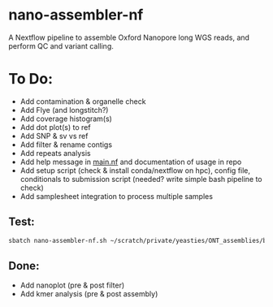# nano-assembler-nf
A Nextflow pipeline to assemble Oxford Nanopore long WGS reads, and perform QC and variant calling.


# To Do:
- Add contamination & organelle check
- Add Flye (and longstitch?)
- Add coverage histogram(s)
- Add dot plot(s) to ref
- Add SNP & sv vs ref
- Add filter & rename contigs
- Add repeats analysis
- Add help message in [main.nf](http://main.nf) and documentation of usage in repo
- Add setup script (check & install conda/nextflow on hpc), config file, conditionals to submission script (needed? write simple bash pipeline to check)
- Add samplesheet integration to process multiple samples

## Test:

```bash
sbatch nano-assembler-nf.sh ~/scratch/private/yeasties/ONT_assemblies/barcode05/barcode05.fastq.gz 10000000 ./output
```

## Done:
- Add nanoplot (pre & post filter)
- Add kmer analysis (pre & post assembly)